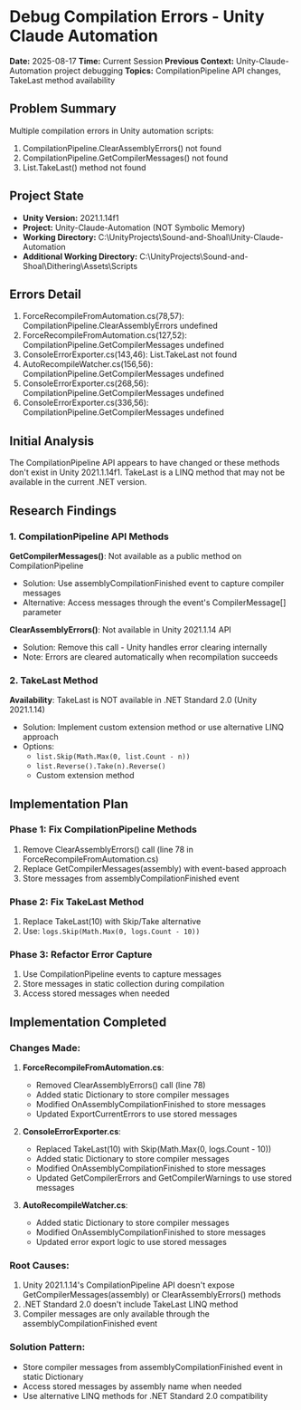 # Debug Compilation Errors - Unity Claude Automation
**Date:** 2025-08-17
**Time:** Current Session
**Previous Context:** Unity-Claude-Automation project debugging
**Topics:** CompilationPipeline API changes, TakeLast method availability

## Problem Summary
Multiple compilation errors in Unity automation scripts:
1. CompilationPipeline.ClearAssemblyErrors() not found
2. CompilationPipeline.GetCompilerMessages() not found
3. List<T>.TakeLast() method not found

## Project State
- **Unity Version:** 2021.1.14f1
- **Project:** Unity-Claude-Automation (NOT Symbolic Memory)
- **Working Directory:** C:\UnityProjects\Sound-and-Shoal\Unity-Claude-Automation
- **Additional Working Directory:** C:\UnityProjects\Sound-and-Shoal\Dithering\Assets\Scripts

## Errors Detail
1. ForceRecompileFromAutomation.cs(78,57): CompilationPipeline.ClearAssemblyErrors undefined
2. ForceRecompileFromAutomation.cs(127,52): CompilationPipeline.GetCompilerMessages undefined
3. ConsoleErrorExporter.cs(143,46): List<T>.TakeLast not found
4. AutoRecompileWatcher.cs(156,56): CompilationPipeline.GetCompilerMessages undefined
5. ConsoleErrorExporter.cs(268,56): CompilationPipeline.GetCompilerMessages undefined
6. ConsoleErrorExporter.cs(336,56): CompilationPipeline.GetCompilerMessages undefined

## Initial Analysis
The CompilationPipeline API appears to have changed or these methods don't exist in Unity 2021.1.14f1. TakeLast is a LINQ method that may not be available in the current .NET version.

## Research Findings

### 1. CompilationPipeline API Methods
**GetCompilerMessages()**: Not available as a public method on CompilationPipeline
- Solution: Use assemblyCompilationFinished event to capture compiler messages
- Alternative: Access messages through the event's CompilerMessage[] parameter

**ClearAssemblyErrors()**: Not available in Unity 2021.1.14 API
- Solution: Remove this call - Unity handles error clearing internally
- Note: Errors are cleared automatically when recompilation succeeds

### 2. TakeLast Method
**Availability**: TakeLast is NOT available in .NET Standard 2.0 (Unity 2021.1.14)
- Solution: Implement custom extension method or use alternative LINQ approach
- Options:
  - `list.Skip(Math.Max(0, list.Count - n))`
  - `list.Reverse().Take(n).Reverse()`
  - Custom extension method

## Implementation Plan

### Phase 1: Fix CompilationPipeline Methods
1. Remove ClearAssemblyErrors() call (line 78 in ForceRecompileFromAutomation.cs)
2. Replace GetCompilerMessages(assembly) with event-based approach
3. Store messages from assemblyCompilationFinished event

### Phase 2: Fix TakeLast Method
1. Replace TakeLast(10) with Skip/Take alternative
2. Use: `logs.Skip(Math.Max(0, logs.Count - 10))`

### Phase 3: Refactor Error Capture
1. Use CompilationPipeline events to capture messages
2. Store messages in static collection during compilation
3. Access stored messages when needed

## Implementation Completed

### Changes Made:
1. **ForceRecompileFromAutomation.cs**:
   - Removed ClearAssemblyErrors() call (line 78)
   - Added static Dictionary to store compiler messages
   - Modified OnAssemblyCompilationFinished to store messages
   - Updated ExportCurrentErrors to use stored messages

2. **ConsoleErrorExporter.cs**:
   - Replaced TakeLast(10) with Skip(Math.Max(0, logs.Count - 10))
   - Added static Dictionary to store compiler messages
   - Modified OnAssemblyCompilationFinished to store messages
   - Updated GetCompilerErrors and GetCompilerWarnings to use stored messages

3. **AutoRecompileWatcher.cs**:
   - Added static Dictionary to store compiler messages
   - Modified OnAssemblyCompilationFinished to store messages
   - Updated error export logic to use stored messages

### Root Causes:
1. Unity 2021.1.14's CompilationPipeline API doesn't expose GetCompilerMessages(assembly) or ClearAssemblyErrors() methods
2. .NET Standard 2.0 doesn't include TakeLast LINQ method
3. Compiler messages are only available through the assemblyCompilationFinished event

### Solution Pattern:
- Store compiler messages from assemblyCompilationFinished event in static Dictionary
- Access stored messages by assembly name when needed
- Use alternative LINQ methods for .NET Standard 2.0 compatibility